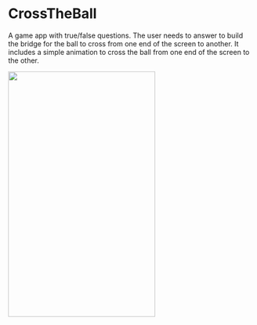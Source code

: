 # CrossTheBall
A game app with true/false questions. The user needs to answer to build the bridge for the ball to cross from one end of the screen to another. 
It includes a simple animation to cross the ball from one end of the screen to the other.

<img src="https://user-images.githubusercontent.com/26908195/37227524-919c7ece-2403-11e8-995a-62821ab2bda6.png" width ="300" height = "500">
